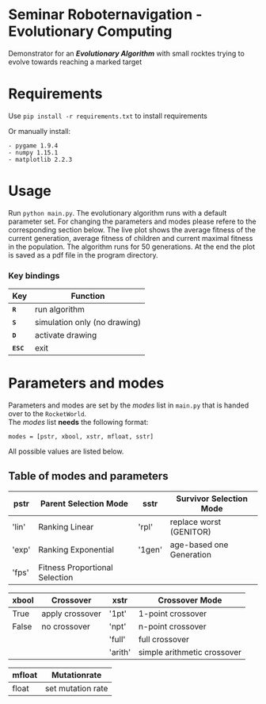 # Seminar Roboternavigation - Evolutionary Computing
Demonstrator for an ***Evolutionary Algorithm*** with small rocktes trying to evolve towards reaching a marked target
# Requirements
Use `pip install -r requirements.txt` to install requirements

Or manually install:

    - pygame 1.9.4
    - numpy 1.15.1
    - matplotlib 2.2.3
# Usage
Run `python main.py`. The evolutionary algorithm runs with a default parameter set. For changing the parameters and modes please refere to the corresponding section below. The live plot shows the average fitness of the current generation, average fitness of children and current maximal fitness in the population. The algorithm runs for 50 generations. At the end the plot is saved as a pdf file in the program directory.

### Key bindings
| Key                | Function                     |
| ------------------ | ---------------------------- |
| **<kbd>R</kbd>**   | run algorithm                |
| **<kbd>S</kbd>**   | simulation only (no drawing) |
| **<kbd>D</kbd>**   | activate drawing             |
| **<kbd>ESC</kbd>** | exit                         |

# Parameters and modes
 Parameters and modes are set by the *modes* list in `main.py` that is handed over to the `RocketWorld`.  
 The *modes* list **needs** the following format:
    
    modes = [pstr, xbool, xstr, mfloat, sstr]

All possible values are listed below.
 
## Table of modes and parameters
| **pstr** | **Parent Selection Mode**          | **sstr** | **Survivor Selection Mode**  |
| -------- | ------------------------------ | -------- | ------------------------ |
| 'lin'    | Ranking Linear                 | 'rpl'    | replace worst (GENITOR)  |
| 'exp'    | Ranking Exponential            | '1gen'   | age-based one Generation |
| 'fps'    | Fitness Proportional Selection |

| **xbool** | **Crossover**       | **xstr** | **Crossover Mode**              |
| --------- | --------------- | -------- | --------------------------- |
| True      | apply crossover | '1pt'    | 1-point crossover           |
| False     | no crossover    | 'npt'    | n-point crossover           |
|           |                 | 'full'   | full crossover              |
|           |                 | 'arith'  | simple arithmetic crossover |

| **mfloat** | **Mutationrate**      |
| ---------- | ----------------- |
| float      | set mutation rate |






